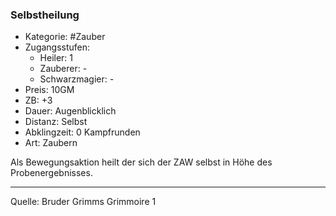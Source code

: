 ### Selbstheilung

- Kategorie: #Zauber
- Zugangsstufen:
  - Heiler: 1
  - Zauberer: -
  - Schwarzmagier: -
- Preis: 10GM
- ZB: +3
- Dauer: Augenblicklich
- Distanz: Selbst
- Abklingzeit: 0 Kampfrunden
- Art: Zaubern

Als Bewegungsaktion heilt der sich der ZAW selbst in Höhe des Probenergebnisses.

---

Quelle: Bruder Grimms Grimmoire 1
